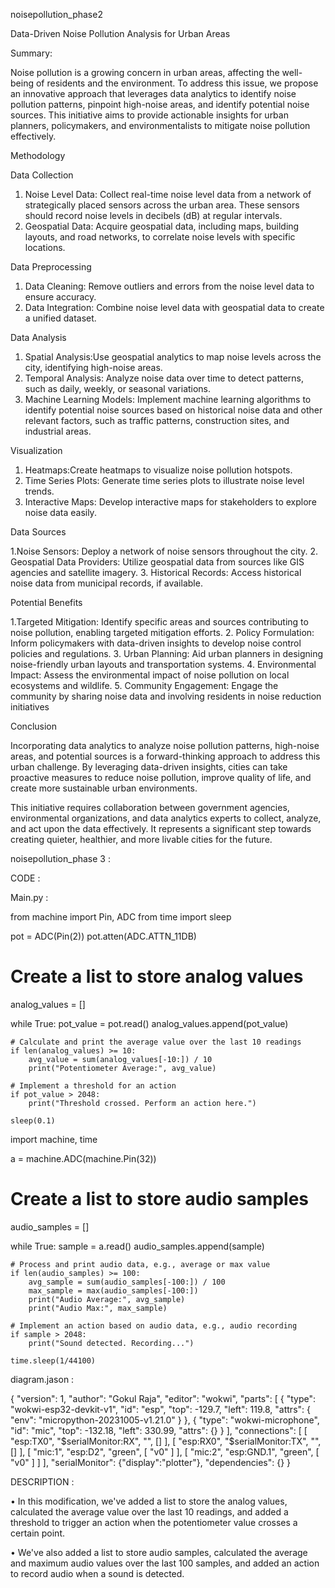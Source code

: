 noisepollution_phase2

Data-Driven Noise Pollution Analysis for Urban Areas

 Summary:

Noise pollution is a growing concern in urban areas, affecting the well-being of residents and the environment. To address this issue, we propose an innovative approach that leverages data analytics to identify noise pollution patterns, pinpoint high-noise areas, and identify potential noise sources. This initiative aims to provide actionable insights for urban planners, policymakers, and environmentalists to mitigate noise pollution effectively.

Methodology

 Data Collection

1. Noise Level Data: Collect real-time noise level data from a network of strategically placed sensors across the urban area. These sensors should record noise levels in decibels (dB) at regular intervals.
2. Geospatial Data: Acquire geospatial data, including maps, building layouts, and road networks, to correlate noise levels with specific locations.
 
 Data Preprocessing

1. Data Cleaning: Remove outliers and errors from the noise level data to ensure accuracy.
2. Data Integration: Combine noise level data with geospatial data to create a unified dataset.

Data Analysis

1. Spatial Analysis:Use geospatial analytics to map noise levels across the city, identifying high-noise areas.
2. Temporal Analysis: Analyze noise data over time to detect patterns, such as daily, weekly, or seasonal variations.
3. Machine Learning Models: Implement machine learning algorithms to identify potential noise sources based on historical noise data and other relevant factors, such as traffic patterns, construction sites, and industrial areas.
   
Visualization

1. Heatmaps:Create heatmaps to visualize noise pollution hotspots.
2. Time Series Plots: Generate time series plots to illustrate noise level trends.
3. Interactive Maps: Develop interactive maps for stakeholders to explore noise data easily.
   
Data Sources

1.Noise Sensors: Deploy a network of noise sensors throughout the city.
2. Geospatial Data Providers: Utilize geospatial data from sources like GIS agencies and satellite imagery.
3. Historical Records: Access historical noise data from municipal records, if available.

 Potential Benefits

1.Targeted Mitigation: Identify specific areas and sources contributing to noise pollution, enabling targeted mitigation efforts.
2. Policy Formulation: Inform policymakers with data-driven insights to develop noise control policies and regulations.
3. Urban Planning: Aid urban planners in designing noise-friendly urban layouts and transportation systems.
4. Environmental Impact: Assess the environmental impact of noise pollution on local ecosystems and wildlife.
5. Community Engagement: Engage the community by sharing noise data and involving residents in noise reduction initiatives

 Conclusion

Incorporating data analytics to analyze noise pollution patterns, high-noise areas, and potential sources is a forward-thinking approach to address this urban challenge. By leveraging data-driven insights, cities can take proactive measures to reduce noise pollution, improve quality of life, and create more sustainable urban environments.

This initiative requires collaboration between government agencies, environmental organizations, and data analytics experts to collect, analyze, and act upon the data effectively. It represents a significant step towards creating quieter, healthier, and more livable cities for the future.












noisepollution_phase 3 :

CODE :

Main.py :

from machine import Pin, ADC
from time import sleep

pot = ADC(Pin(2))
pot.atten(ADC.ATTN_11DB)

# Create a list to store analog values
analog_values = []

while True:
    pot_value = pot.read()
    analog_values.append(pot_value)

    # Calculate and print the average value over the last 10 readings
    if len(analog_values) >= 10:
        avg_value = sum(analog_values[-10:]) / 10
        print("Potentiometer Average:", avg_value)
    
    # Implement a threshold for an action
    if pot_value > 2048:
        print("Threshold crossed. Perform an action here.")

    sleep(0.1)
import machine, time

a = machine.ADC(machine.Pin(32))

# Create a list to store audio samples
audio_samples = []

while True:
    sample = a.read()
    audio_samples.append(sample)

    # Process and print audio data, e.g., average or max value
    if len(audio_samples) >= 100:
        avg_sample = sum(audio_samples[-100:]) / 100
        max_sample = max(audio_samples[-100:])
        print("Audio Average:", avg_sample)
        print("Audio Max:", max_sample)

    # Implement an action based on audio data, e.g., audio recording
    if sample > 2048:
        print("Sound detected. Recording...")

    time.sleep(1/44100)

diagram.jason :

{
  "version": 1,
  "author": "Gokul Raja",
  "editor": "wokwi",
  "parts": [
    {
      "type": "wokwi-esp32-devkit-v1",
      "id": "esp",
      "top": -129.7,
      "left": 119.8,
      "attrs": { "env": "micropython-20231005-v1.21.0" }
    },
    { "type": "wokwi-microphone", "id": "mic", "top": -132.18, "left": 330.99, "attrs": {} }
  ],
  "connections": [
    [ "esp:TX0", "$serialMonitor:RX", "", [] ],
    [ "esp:RX0", "$serialMonitor:TX", "", [] ],
    [ "mic:1", "esp:D2", "green", [ "v0" ] ],
    [ "mic:2", "esp:GND.1", "green", [ "v0" ] ]
  ],
  "serialMonitor": {"display":"plotter"},
  "dependencies": {}
}

DESCRIPTION :

•	In this modification, we've added a list to store the analog values, calculated the average value over the last 10 readings, and added a threshold to trigger an action when the potentiometer value crosses a certain point.

•	We've also added a list to store audio samples, calculated the average and maximum audio values over the last 100 samples, and added an action to record audio when a sound is detected.
